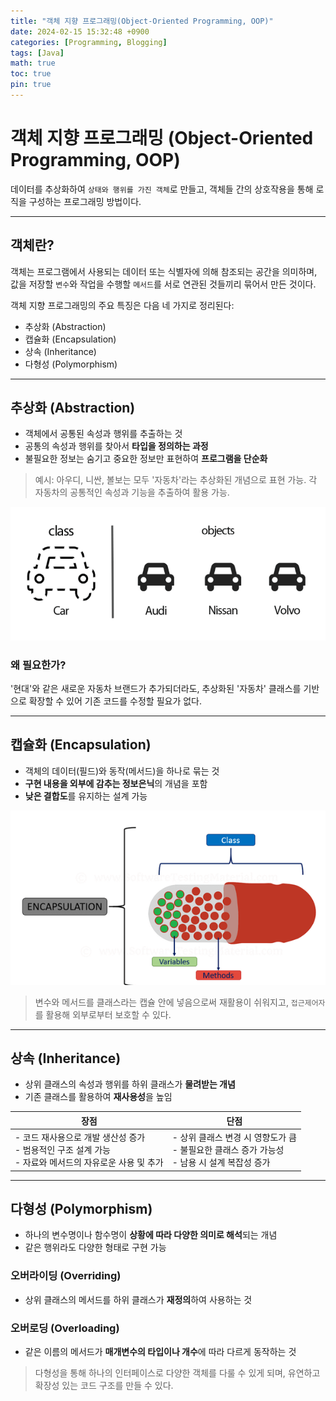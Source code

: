 ```yaml
---
title: "객체 지향 프로그래밍(Object-Oriented Programming, OOP)"
date: 2024-02-15 15:32:48 +0900
categories: [Programming, Blogging]
tags: [Java]
math: true
toc: true
pin: true
---
```


# 객체 지향 프로그래밍 (Object-Oriented Programming, OOP)

데이터를 추상화하여 `상태와 행위를 가진 객체`로 만들고, 객체들 간의 상호작용을 통해 로직을 구성하는 프로그래밍 방법이다.

---

## 객체란?

객체는 프로그램에서 사용되는 데이터 또는 식별자에 의해 참조되는 공간을 의미하며, 값을 저장할 `변수`와 작업을 수행할 `메서드`를 서로 연관된 것들끼리 묶어서 만든 것이다.

객체 지향 프로그래밍의 주요 특징은 다음 네 가지로 정리된다:

- 추상화 (Abstraction)
- 캡슐화 (Encapsulation)
- 상속 (Inheritance)
- 다형성 (Polymorphism)

---

## 추상화 (Abstraction)

- 객체에서 공통된 속성과 행위를 추출하는 것
- 공통의 속성과 행위를 찾아서 **타입을 정의하는 과정**
- 불필요한 정보는 숨기고 중요한 정보만 표현하여 **프로그램을 단순화**

> 예시: 아우디, 니싼, 볼보는 모두 '자동차'라는 추상화된 개념으로 표현 가능. 각 자동차의 공통적인 속성과 기능을 추출하여 활용 가능.

![추상화 이미지](/assets/img/posts/2024-02-15-1.png)

### **왜 필요한가?**

'현대'와 같은 새로운 자동차 브랜드가 추가되더라도, 추상화된 '자동차' 클래스를 기반으로 확장할 수 있어 기존 코드를 수정할 필요가 없다.

---

## 캡슐화 (Encapsulation)

- 객체의 데이터(필드)와 동작(메서드)을 하나로 묶는 것
- **구현 내용을 외부에 감추는 정보은닉**의 개념을 포함
- **낮은 결합도**를 유지하는 설계 가능

![캡슐화 이미지](/assets/img/posts/2024-02-15-2.png)

> 변수와 메서드를 클래스라는 캡슐 안에 넣음으로써 재활용이 쉬워지고, `접근제어자`를 활용해 외부로부터 보호할 수 있다.

---

## 상속 (Inheritance)

- 상위 클래스의 속성과 행위를 하위 클래스가 **물려받는 개념**
- 기존 클래스를 활용하여 **재사용성**을 높임

| 장점 | 단점 |
|------|------|
| - 코드 재사용으로 개발 생산성 증가 <br> - 범용적인 구조 설계 가능 <br> - 자료와 메서드의 자유로운 사용 및 추가 | - 상위 클래스 변경 시 영향도가 큼 <br> - 불필요한 클래스 증가 가능성 <br> - 남용 시 설계 복잡성 증가 |

---

## 다형성 (Polymorphism)

- 하나의 변수명이나 함수명이 **상황에 따라 다양한 의미로 해석**되는 개념
- 같은 행위라도 다양한 형태로 구현 가능

### 오버라이딩 (Overriding)
- 상위 클래스의 메서드를 하위 클래스가 **재정의**하여 사용하는 것

### 오버로딩 (Overloading)
- 같은 이름의 메서드가 **매개변수의 타입이나 개수**에 따라 다르게 동작하는 것

> 다형성을 통해 하나의 인터페이스로 다양한 객체를 다룰 수 있게 되며, 유연하고 확장성 있는 코드 구조를 만들 수 있다.
